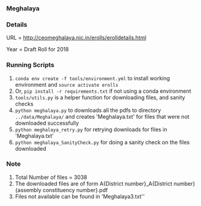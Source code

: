 ### Meghalaya


### Details

URL = http://ceomeghalaya.nic.in/erolls/erolldetails.html

Year = Draft Roll for 2018

### Running Scripts

1. `conda env create -f tools/environment.yml` to install working environment and
    `source activate erolls`
2.  Or, `pip install -r requirements.txt` if not using a conda environment
3. `tools/utils.py` is a helper function for downloading files, and sanity checks
4. `python meghalaya.py` to downloads all the pdfs to directory `../data/Meghalaya/`
    and creates 'Meghalaya.txt' for files that were not downloaded successfully
5. `python meghalaya_retry.py` for retrying downloads for files in 'Meghalaya.txt'
6. `python meghalaya_SanityCheck.py` for doing a sanity check on the files downloaded

### Note
1. Total Number of files =  3038
2. The downloaded files are of form A{District number}_A{District number}{assembly constituency number}.pdf
3. Files not available can be found in 'Meghalaya3.txt''

